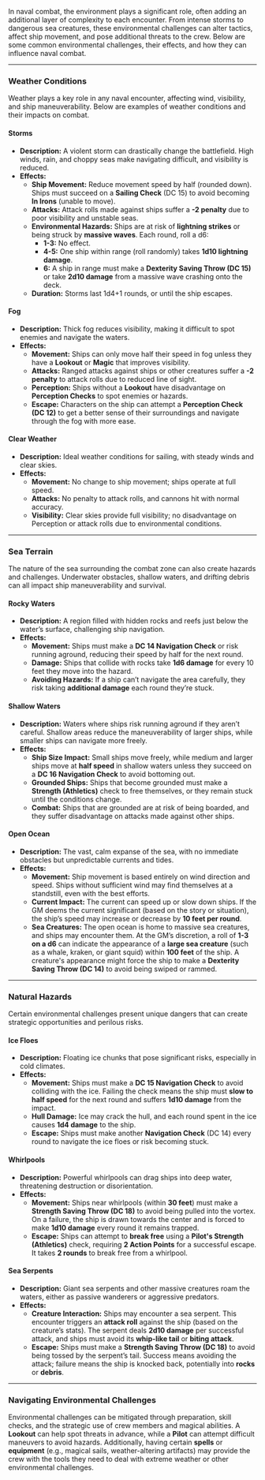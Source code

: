 In naval combat, the environment plays a significant role, often adding an additional layer of complexity to each encounter. From intense storms to dangerous sea creatures, these environmental challenges can alter tactics, affect ship movement, and pose additional threats to the crew. Below are some common environmental challenges, their effects, and how they can influence naval combat.

---

### **Weather Conditions**

Weather plays a key role in any naval encounter, affecting wind, visibility, and ship maneuverability. Below are examples of weather conditions and their impacts on combat.

#### **Storms**

- **Description:** A violent storm can drastically change the battlefield. High winds, rain, and choppy seas make navigating difficult, and visibility is reduced.
- **Effects:**
    - **Ship Movement:** Reduce movement speed by half (rounded down). Ships must succeed on a **Sailing Check** (DC 15) to avoid becoming **In Irons** (unable to move).
    - **Attacks:** Attack rolls made against ships suffer a **-2 penalty** due to poor visibility and unstable seas.
    - **Environmental Hazards:** Ships are at risk of **lightning strikes** or being struck by **massive waves**. Each round, roll a d6:
        - **1-3:** No effect.
        - **4-5:** One ship within range (roll randomly) takes **1d10 lightning damage**.
        - **6:** A ship in range must make a **Dexterity Saving Throw (DC 15)** or take **2d10 damage** from a massive wave crashing onto the deck.
    - **Duration:** Storms last 1d4+1 rounds, or until the ship escapes.

#### **Fog**

- **Description:** Thick fog reduces visibility, making it difficult to spot enemies and navigate the waters.
- **Effects:**
    - **Movement:** Ships can only move half their speed in fog unless they have a **Lookout** or **Magic** that improves visibility.
    - **Attacks:** Ranged attacks against ships or other creatures suffer a **-2 penalty** to attack rolls due to reduced line of sight.
    - **Perception:** Ships without a **Lookout** have disadvantage on **Perception Checks** to spot enemies or hazards.
    - **Escape:** Characters on the ship can attempt a **Perception Check (DC 12)** to get a better sense of their surroundings and navigate through the fog with more ease.

#### **Clear Weather**

- **Description:** Ideal weather conditions for sailing, with steady winds and clear skies.
- **Effects:**
    - **Movement:** No change to ship movement; ships operate at full speed.
    - **Attacks:** No penalty to attack rolls, and cannons hit with normal accuracy.
    - **Visibility:** Clear skies provide full visibility; no disadvantage on Perception or attack rolls due to environmental conditions.

---

### **Sea Terrain**

The nature of the sea surrounding the combat zone can also create hazards and challenges. Underwater obstacles, shallow waters, and drifting debris can all impact ship maneuverability and survival.

#### **Rocky Waters**

- **Description:** A region filled with hidden rocks and reefs just below the water’s surface, challenging ship navigation.
- **Effects:**
    - **Movement:** Ships must make a **DC 14 Navigation Check** or risk running aground, reducing their speed by half for the next round.
    - **Damage:** Ships that collide with rocks take **1d6 damage** for every 10 feet they move into the hazard.
    - **Avoiding Hazards:** If a ship can’t navigate the area carefully, they risk taking **additional damage** each round they’re stuck.

#### **Shallow Waters**

- **Description:** Waters where ships risk running aground if they aren’t careful. Shallow areas reduce the maneuverability of larger ships, while smaller ships can navigate more freely.
- **Effects:**
    - **Ship Size Impact:** Small ships move freely, while medium and larger ships move at **half speed** in shallow waters unless they succeed on a **DC 16 Navigation Check** to avoid bottoming out.
    - **Grounded Ships:** Ships that become grounded must make a **Strength (Athletics)** check to free themselves, or they remain stuck until the conditions change.
    - **Combat:** Ships that are grounded are at risk of being boarded, and they suffer disadvantage on attacks made against other ships.

#### **Open Ocean**

- **Description:** The vast, calm expanse of the sea, with no immediate obstacles but unpredictable currents and tides.
- **Effects:**
    - **Movement:** Ship movement is based entirely on wind direction and speed. Ships without sufficient wind may find themselves at a standstill, even with the best efforts.
    - **Current Impact:** The current can speed up or slow down ships. If the GM deems the current significant (based on the story or situation), the ship’s speed may increase or decrease by **10 feet per round**.
    - **Sea Creatures:** The open ocean is home to massive sea creatures, and ships may encounter them. At the GM’s discretion, a roll of **1-3 on a d6** can indicate the appearance of a **large sea creature** (such as a whale, kraken, or giant squid) within **100 feet** of the ship. A creature's appearance might force the ship to make a **Dexterity Saving Throw (DC 14)** to avoid being swiped or rammed.

---

### **Natural Hazards**

Certain environmental challenges present unique dangers that can create strategic opportunities and perilous risks.

#### **Ice Floes**

- **Description:** Floating ice chunks that pose significant risks, especially in cold climates.
- **Effects:**
    - **Movement:** Ships must make a **DC 15 Navigation Check** to avoid colliding with the ice. Failing the check means the ship must **slow to half speed** for the next round and suffers **1d10 damage** from the impact.
    - **Hull Damage:** Ice may crack the hull, and each round spent in the ice causes **1d4 damage** to the ship.
    - **Escape:** Ships must make another **Navigation Check** (DC 14) every round to navigate the ice floes or risk becoming stuck.

#### **Whirlpools**

- **Description:** Powerful whirlpools can drag ships into deep water, threatening destruction or disorientation.
- **Effects:**
    - **Movement:** Ships near whirlpools (within **30 feet**) must make a **Strength Saving Throw (DC 18)** to avoid being pulled into the vortex. On a failure, the ship is drawn towards the center and is forced to make **1d10 damage** every round it remains trapped.
    - **Escape:** Ships can attempt to **break free** using a **Pilot's Strength (Athletics)** check, requiring **2 Action Points** for a successful escape. It takes **2 rounds** to break free from a whirlpool.

#### **Sea Serpents**

- **Description:** Giant sea serpents and other massive creatures roam the waters, either as passive wanderers or aggressive predators.
- **Effects:**
    - **Creature Interaction:** Ships may encounter a sea serpent. This encounter triggers an **attack roll** against the ship (based on the creature’s stats). The serpent deals **2d10 damage** per successful attack, and ships must avoid its **whip-like tail** or **biting attack**.
    - **Escape:** Ships must make a **Strength Saving Throw (DC 18)** to avoid being tossed by the serpent’s tail. Success means avoiding the attack; failure means the ship is knocked back, potentially into **rocks** or **debris**.

---

### **Navigating Environmental Challenges**

Environmental challenges can be mitigated through preparation, skill checks, and the strategic use of crew members and magical abilities. A **Lookout** can help spot threats in advance, while a **Pilot** can attempt difficult maneuvers to avoid hazards. Additionally, having certain **spells** or **equipment** (e.g., magical sails, weather-altering artifacts) may provide the crew with the tools they need to deal with extreme weather or other environmental challenges.